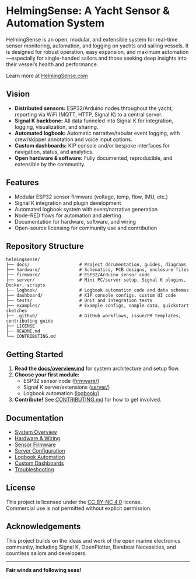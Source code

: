 # HelmingSense: A Yacht Sensor & Automation System

HelmingSense is an open, modular, and extensible system for real-time sensor monitoring, automation, and logging on yachts and sailing vessels. It is designed for robust operation, easy expansion, and maximum automation—especially for single-handed sailors and those seeking deep insights into their vessel’s health and performance.

Learn more at [HelmingSense.com](https://HelmingSense.com)

## Vision

- **Distributed sensors:** ESP32/Arduino nodes throughout the yacht, reporting via WiFi (MQTT, HTTP, Signal K) to a central server.
- **Signal K backbone:** All data funneled into Signal K for integration, logging, visualization, and sharing.
- **Automated logbook:** Automatic narrative/tabular event logging, with crew/skipper annotation and voice input options.
- **Custom dashboards:** KIP console and/or bespoke interfaces for navigation, status, and analytics.
- **Open hardware & software:** Fully documented, reproducible, and extensible by the community.

## Features

- Modular ESP32 sensor firmware (voltage, temp, flow, IMU, etc.)
- Signal K integration and plugin development
- Automated logbook system with event/narrative generation
- Node-RED flows for automation and alerting
- Documentation for hardware, software, and wiring
- Open-source licensing for community use and contribution

## Repository Structure

```
helmingsense/
├── docs/                   # Project documentation, guides, diagrams
├── hardware/               # Schematics, PCB designs, enclosure files
├── firmware/               # ESP32/Arduino sensor code
├── server/                 # Mini PC/server setup, Signal K plugins, Docker, scripts
├── logbook/                # Logbook automation code and data schemas
├── dashboard/              # KIP console configs, custom UI code
├── tests/                  # Unit and integration tests
├── examples/               # Example configs, sample data, quickstart sketches
├── .github/                # GitHub workflows, issue/PR templates, contributing guide
├── LICENSE
├── README.md
└── CONTRIBUTING.md
```

## Getting Started

1. **Read the [docs/overview.md](docs/overview.md)** for system architecture and setup flow.
2. **Choose your first module:**  
   - ESP32 sensor node ([firmware/](firmware/))
   - Signal K server/extensions ([server/](server/))
   - Logbook automation ([logbook/](logbook_system_design.md))
3. **Contribute!** See [CONTRIBUTING.md](CONTRIBUTING.md) for how to get involved.

## Documentation

- [System Overview](docs/overview.md)
- [Hardware & Wiring](docs/hardware.md)
- [Sensor Firmware](docs/firmware.md)
- [Server Configuration](docs/server.md)
- [Logbook Automation](logbook_system_design.md)
- [Custom Dashboards](docs/dashboard.md)
- [Troubleshooting](docs/troubleshooting.md)

## License

This project is licensed under the [CC BY-NC 4.0](LICENSE) license.  
Commercial use is not permitted without explicit permission.

## Acknowledgements

This project builds on the ideas and work of the open marine electronics community, including Signal K, OpenPlotter, Bareboat Necessities, and countless sailors and developers.

---

**Fair winds and following seas!**
